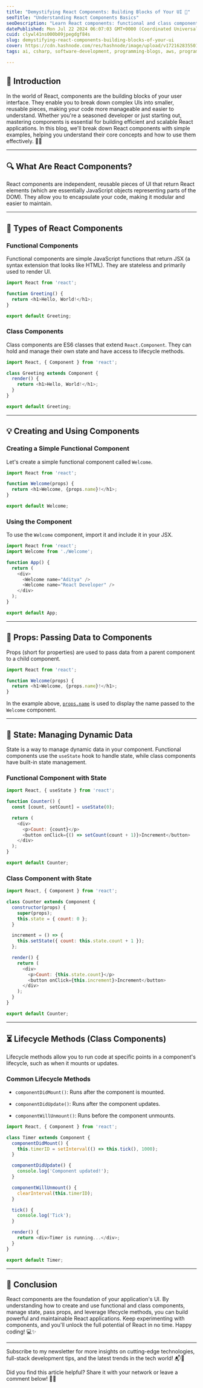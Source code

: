 ```yaml
---
title: "Demystifying React Components: Building Blocks of Your UI 🧱"
seoTitle: "Understanding React Components Basics"
seoDescription: "Learn React components: functional and class components, props, state, and lifecycle methods for modular and scalable UIs"
datePublished: Mon Jul 22 2024 06:07:03 GMT+0000 (Coordinated Universal Time)
cuid: clywl41ns000b09jpegdgf84s
slug: demystifying-react-components-building-blocks-of-your-ui
cover: https://cdn.hashnode.com/res/hashnode/image/upload/v1721628355016/cbc0a9ae-3f96-47aa-91a2-e27a75316b21.png
tags: ai, csharp, software-development, programming-blogs, aws, programming, javascript, python, web-development, nodejs, computer-science, developer, reactjs, devops, frontend-development

---
```


## 🌟 Introduction

In the world of React, components are the building blocks of your user interface. They enable you to break down complex UIs into smaller, reusable pieces, making your code more manageable and easier to understand. Whether you're a seasoned developer or just starting out, mastering components is essential for building efficient and scalable React applications. In this blog, we'll break down React components with simple examples, helping you understand their core concepts and how to use them effectively. 🚀✨

---

## 🔍 What Are React Components?

React components are independent, reusable pieces of UI that return React elements (which are essentially JavaScript objects representing parts of the DOM). They allow you to encapsulate your code, making it modular and easier to maintain.

---

## 📜 Types of React Components

### Functional Components

Functional components are simple JavaScript functions that return JSX (a syntax extension that looks like HTML). They are stateless and primarily used to render UI.

```javascript
import React from 'react';

function Greeting() {
  return <h1>Hello, World!</h1>;
}

export default Greeting;
```

### Class Components

Class components are ES6 classes that extend `React.Component`. They can hold and manage their own state and have access to lifecycle methods.

```javascript
import React, { Component } from 'react';

class Greeting extends Component {
  render() {
    return <h1>Hello, World!</h1>;
  }
}

export default Greeting;
```

---

## 💡 Creating and Using Components

### Creating a Simple Functional Component

Let's create a simple functional component called `Welcome`.

```javascript
import React from 'react';

function Welcome(props) {
  return <h1>Welcome, {props.name}!</h1>;
}

export default Welcome;
```

### Using the Component

To use the `Welcome` component, import it and include it in your JSX.

```javascript
import React from 'react';
import Welcome from './Welcome';

function App() {
  return (
    <div>
      <Welcome name="Aditya" />
      <Welcome name="React Developer" />
    </div>
  );
}

export default App;
```

---

## 🔄 Props: Passing Data to Components

Props (short for properties) are used to pass data from a parent component to a child component.

```javascript
import React from 'react';

function Welcome(props) {
  return <h1>Welcome, {props.name}!</h1>;
}
```

In the example above, [`props.name`](http://props.name) is used to display the name passed to the `Welcome` component.

---

## 🧩 State: Managing Dynamic Data

State is a way to manage dynamic data in your component. Functional components use the `useState` hook to handle state, while class components have built-in state management.

### Functional Component with State

```javascript
import React, { useState } from 'react';

function Counter() {
  const [count, setCount] = useState(0);

  return (
    <div>
      <p>Count: {count}</p>
      <button onClick={() => setCount(count + 1)}>Increment</button>
    </div>
  );
}

export default Counter;
```

### Class Component with State

```javascript
import React, { Component } from 'react';

class Counter extends Component {
  constructor(props) {
    super(props);
    this.state = { count: 0 };
  }

  increment = () => {
    this.setState({ count: this.state.count + 1 });
  };

  render() {
    return (
      <div>
        <p>Count: {this.state.count}</p>
        <button onClick={this.increment}>Increment</button>
      </div>
    );
  }
}

export default Counter;
```

---

## ⏳ Lifecycle Methods (Class Components)

Lifecycle methods allow you to run code at specific points in a component's lifecycle, such as when it mounts or updates.

### Common Lifecycle Methods

* `componentDidMount()`: Runs after the component is mounted.
    
* `componentDidUpdate()`: Runs after the component updates.
    
* `componentWillUnmount()`: Runs before the component unmounts.
    

```javascript
import React, { Component } from 'react';

class Timer extends Component {
  componentDidMount() {
    this.timerID = setInterval(() => this.tick(), 1000);
  }

  componentDidUpdate() {
    console.log('Component updated!');
  }

  componentWillUnmount() {
    clearInterval(this.timerID);
  }

  tick() {
    console.log('Tick');
  }

  render() {
    return <div>Timer is running...</div>;
  }
}

export default Timer;
```

---

## 🎉 Conclusion

React components are the foundation of your application's UI. By understanding how to create and use functional and class components, manage state, pass props, and leverage lifecycle methods, you can build powerful and maintainable React applications. Keep experimenting with components, and you'll unlock the full potential of React in no time. Happy coding! 💻✨

---

Subscribe to my newsletter for more insights on cutting-edge technologies, full-stack development tips, and the latest trends in the tech world! 📬🚀

Did you find this article helpful? Share it with your network or leave a comment below! 🙌💬